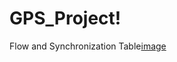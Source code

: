 # GPS_Project!
Flow and Synchronization Table[image](https://user-images.githubusercontent.com/98567140/151527747-14be0283-6be1-4fb5-a412-d0d0dd5f01c7.png)

